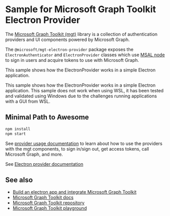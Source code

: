 # Sample for Microsoft Graph Toolkit Electron Provider

The [Microsoft Graph Toolkit (mgt)](https://aka.ms/mgt) library is a collection of authentication providers and UI components powered by Microsoft Graph.

The `@microsoft/mgt-electron-provider` package exposes the `ElectronAuthenticator` and `ElectronProvider` classes which use [MSAL node](https://www.npmjs.com/package/@azure/msal-node) to sign in users and acquire tokens to use with Microsoft Graph.

This sample shows how the ElectronProvider works in a simple Electron application.

This sample shows how the ElectronProvider works in a simple Electron application. This sample does not work when using WSL, it has been tested and validated using Windows due to the challenges running applications with a GUI from WSL.

## Minimal Path to Awesome

```cmd
npm install
npm start
```

See [provider usage documentation](https://learn.microsoft.com/en-us/graph/toolkit/providers/providers) to learn about how to use the providers with the mgt components, to sign in/sign out, get access tokens, call Microsoft Graph, and more.

See [Electron provider documentation](https://learn.microsoft.com/graph/toolkit/providers/electron)

## See also

- [Build an electron app and integrate Microsoft Graph Toolkit](https://learn.microsoft.com/graph/toolkit/get-started/build-an-electron-app)
- [Microsoft Graph Toolkit docs](https://aka.ms/mgt-docs)
- [Microsoft Graph Toolkit repository](https://aka.ms/mgt)
- [Microsoft Graph Toolkit playground](https://mgt.dev)
